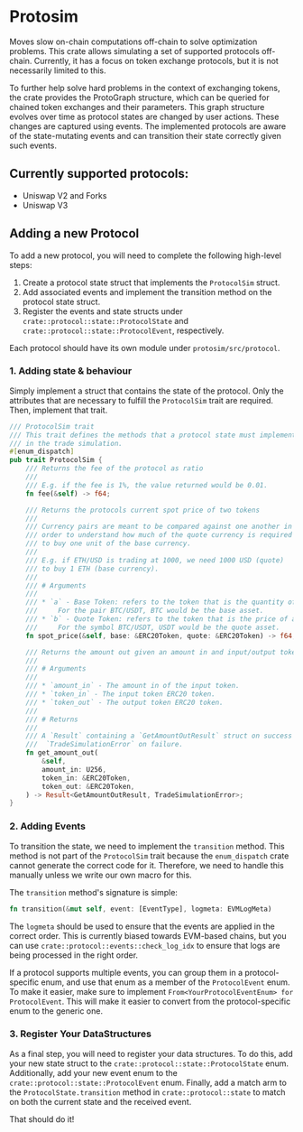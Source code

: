 # Protosim

Moves slow on-chain computations off-chain to solve optimization problems. This crate allows simulating a set of supported protocols off-chain. Currently, it has a focus on token exchange protocols, but it is not necessarily limited to this.

To further help solve hard problems in the context of exchanging tokens, the crate provides the ProtoGraph structure, which can be queried for chained token exchanges and their parameters. This graph structure evolves over time as protocol states are changed by user actions. These changes are captured using events. The implemented protocols are aware of the state-mutating events and can transition their state correctly given such events.

## Currently supported protocols:

- Uniswap V2 and Forks
- Uniswap V3

## Adding a new Protocol

To add a new protocol, you will need to complete the following high-level steps:

1.  Create a protocol state struct that implements the `ProtocolSim` struct.
2.  Add associated events and implement the transition method on the protocol state struct.
3.  Register the events and state structs under `crate::protocol::state::ProtocolState` and `crate::protocol::state::ProtocolEvent`, respectively.

Each protocol should have its own module under `protosim/src/protocol`.

### 1\. Adding state & behaviour

Simply implement a struct that contains the state of the protocol. Only the attributes that are necessary to fulfill the `ProtocolSim` trait are required. Then, implement that trait.

```rust
/// ProtocolSim trait
/// This trait defines the methods that a protocol state must implement in order to be used
/// in the trade simulation.
#[enum_dispatch]
pub trait ProtocolSim {
    /// Returns the fee of the protocol as ratio
    ///
    /// E.g. if the fee is 1%, the value returned would be 0.01.
    fn fee(&self) -> f64;

    /// Returns the protocols current spot price of two tokens
    ///
    /// Currency pairs are meant to be compared against one another in
    /// order to understand how much of the quote currency is required
    /// to buy one unit of the base currency.
    ///
    /// E.g. if ETH/USD is trading at 1000, we need 1000 USD (quote)
    /// to buy 1 ETH (base currency).
    ///
    /// # Arguments
    ///
    /// * `a` - Base Token: refers to the token that is the quantity of a pair.
    ///     For the pair BTC/USDT, BTC would be the base asset.
    /// * `b` - Quote Token: refers to the token that is the price of a pair.
    ///     For the symbol BTC/USDT, USDT would be the quote asset.
    fn spot_price(&self, base: &ERC20Token, quote: &ERC20Token) -> f64;

    /// Returns the amount out given an amount in and input/output tokens.
    ///
    /// # Arguments
    ///
    /// * `amount_in` - The amount in of the input token.
    /// * `token_in` - The input token ERC20 token.
    /// * `token_out` - The output token ERC20 token.
    ///
    /// # Returns
    ///
    /// A `Result` containing a `GetAmountOutResult` struct on success or a
    ///  `TradeSimulationError` on failure.
    fn get_amount_out(
        &self,
        amount_in: U256,
        token_in: &ERC20Token,
        token_out: &ERC20Token,
    ) -> Result<GetAmountOutResult, TradeSimulationError>;
}
```

### 2\. Adding Events

To transition the state, we need to implement the `transition` method. This method is not part of the `ProtocolSim` trait because the `enum_dispatch` crate cannot generate the correct code for it. Therefore, we need to handle this manually unless we write our own macro for this.

The `transition` method's signature is simple:

```rust
fn transition(&mut self, event: [EventType], logmeta: EVMLogMeta)
```

The `logmeta` should be used to ensure that the events are applied in the correct order. This is currently biased towards EVM-based chains, but you can use `crate::protocol::events::check_log_idx` to ensure that logs are being processed in the right order.

If a protocol supports multiple events, you can group them in a protocol-specific enum, and use that enum as a member of the `ProtocolEvent` enum. To make it easier, make sure to implement `From<YourProtocolEventEnum> for ProtocolEvent`. This will make it easier to convert from the protocol-specific enum to the generic one.

### 3\. Register Your DataStructures

As a final step, you will need to register your data structures. To do this, add your new state struct to the `crate::protocol::state::ProtocolState` enum. Additionally, add your new event enum to the `crate::protocol::state::ProtocolEvent` enum. Finally, add a match arm to the `ProtocolState.transition` method in `crate::protocol::state` to match on both the current state and the received event.

That should do it!
